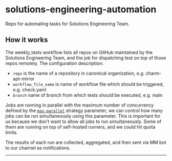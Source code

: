 # solutions-engineering-automation
Repo for automating tasks for Solutions Engineering Team.


## How it works

The weekly_tests workflow lists all repos on GitHub maintained by the Solutions Engineering Team, and the job for dispatching test on top of those repos remotely.
The configuration description:
 - `repo` is the name of a repository in canonical organization, e.g. charm-apt-mirror
 - `workflow_file_name` is name of workflow file which should be triggered, e.g. check.yaml
 - `branch` name of branch from which tests should be executed, e.g. main

Jobs are running in parallel with the maximum number of concurrency defined by the [`max-parallel`] strategy parameter,
we can control how many jobs can be run simultaneously using this parameter.
This is important for us because we don't want to allow all jobs to run simultaneously. Some of them are
running on top of self-hosted runners, and we could hit quota limits.

The results of each run are collected, aggregated, and then sent via MM bot to our channel as notifications.


---
[`max-parallel`]: https://docs.github.com/en/actions/using-jobs/using-a-matrix-for-your-jobs#defining-the-maximum-number-of-concurrent-jobs
